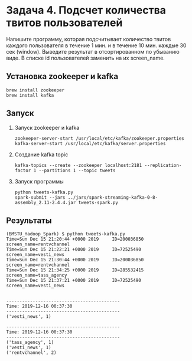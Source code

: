 # Задача 4. Подсчет количества твитов пользователей

Напишите программу, которая подсчитывает количество твитов каждого пользователя в течение 1 мин. 
и в течение 10 мин. каждые 30 сек (window). Выведите результат в отсортированном по убыванию виде. 
В списке id пользователей заменить на их screen_name.

## Установка zookeeper и kafka

```
brew install zookeeper
brew install kafka
```

## Запуск

1. Запуск zookeeper и kafka
    ```
    zookeeper-server-start /usr/local/etc/kafka/zookeeper.properties
    kafka-server-start /usr/local/etc/kafka/server.properties
    ```
3. Создание kafka topic
    ```
    kafka-topics --create --zookeeper localhost:2181 --replication-factor 1 --partitions 1 --topic tweets
    ```
3. Запуск программы
    ```
    python tweets-kafka.py
    spark-submit --jars ../jars/spark-streaming-kafka-0-8-assembly_2.11-2.4.4.jar tweets-spark.py
    ```
    
## Результаты

```
(BMSTU_Hadoop_Spark) $ python tweets-kafka.py 
Time=Sun Dec 15 21:20:44 +0000 2019     ID=200036850    screen_name=rentvchannel
Time=Sun Dec 15 21:22:21 +0000 2019     ID=72525490     screen_name=vesti_news
Time=Sun Dec 15 21:30:44 +0000 2019     ID=200036850    screen_name=rentvchannel
Time=Sun Dec 15 21:34:25 +0000 2019     ID=285532415    screen_name=tass_agency
Time=Sun Dec 15 21:37:21 +0000 2019     ID=72525490     screen_name=vesti_news
```

```

-------------------------------------------
Time: 2019-12-16 00:37:30
-------------------------------------------
('vesti_news', 1)

-------------------------------------------
Time: 2019-12-16 00:37:30
-------------------------------------------
('tass_agency', 1)
('vesti_news', 1)
('rentvchannel', 2)

```
